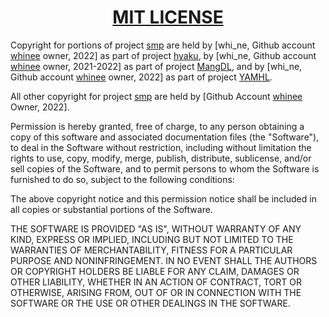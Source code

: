 <h1 align="center" style="font-weight: bold">
    <a target="_blank" href="https://choosealicense.com/licenses/mit/">MIT LICENSE</a>
</h1>

Copyright for portions of project [smp](https://github.com/hyaku-dl/smp) are held by [whi_ne, Github account [whinee](https://github.com/whinee) owner, 2022] as part of project [hyaku](https://github.com/hyaku-dl/hyaku), by [whi_ne, Github account [whinee](https://github.com/whinee) owner, 2021-2022] as part of project [MangDL](https://github.com/MangDL/MangDL), and by [whi_ne, Github account [whinee](https://github.com/whinee) owner, 2022] as part of project [YAMHL](https://github.com/Pirate-Kings/YAMHL).

All other copyright for project [smp](https://github.com/hyaku-dl/smp) are held by [Github Account [whinee](https://github.com/whinee) Owner, 2022].

Permission is hereby granted, free of charge, to any person obtaining a copy
of this software and associated documentation files (the "Software"), to deal
in the Software without restriction, including without limitation the rights
to use, copy, modify, merge, publish, distribute, sublicense, and/or sell
copies of the Software, and to permit persons to whom the Software is
furnished to do so, subject to the following conditions:

The above copyright notice and this permission notice shall be included in all
copies or substantial portions of the Software.

THE SOFTWARE IS PROVIDED "AS IS", WITHOUT WARRANTY OF ANY KIND, EXPRESS OR
IMPLIED, INCLUDING BUT NOT LIMITED TO THE WARRANTIES OF MERCHANTABILITY,
FITNESS FOR A PARTICULAR PURPOSE AND NONINFRINGEMENT. IN NO EVENT SHALL THE
AUTHORS OR COPYRIGHT HOLDERS BE LIABLE FOR ANY CLAIM, DAMAGES OR OTHER
LIABILITY, WHETHER IN AN ACTION OF CONTRACT, TORT OR OTHERWISE, ARISING FROM,
OUT OF OR IN CONNECTION WITH THE SOFTWARE OR THE USE OR OTHER DEALINGS IN THE
SOFTWARE.
